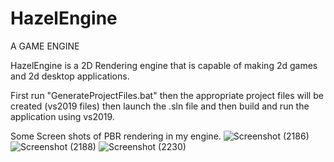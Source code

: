 # HazelEngine
A GAME ENGINE

HazelEngine is a 2D Rendering engine that is capable of making 2d games and 2d desktop applications.

First run "GenerateProjectFiles.bat" then the appropriate project files will be created (vs2019 files)
then launch the .sln file and then build and run the application using vs2019.

Some Screen shots of PBR rendering in my engine.
![Screenshot (2186)](https://user-images.githubusercontent.com/102531274/227701718-13e3a8b9-9262-405c-a63f-b83814bfbc9a.png)
![Screenshot (2188)](https://user-images.githubusercontent.com/102531274/227701721-11d16b8e-d732-4714-8ed2-21198369dfdc.png)
![Screenshot (2230)](https://user-images.githubusercontent.com/102531274/230459807-70a9a2bc-dc8f-4222-a690-8d2ab8946ab0.png)
